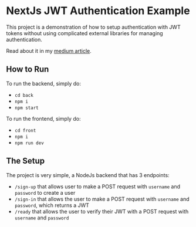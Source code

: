 # NextJs JWT Authentication Example

This project is a demonstration of how to setup authentication with JWT tokens without using complicated external libraries for managing authentication.

Read about it in my [medium article](https://medium.com/gitconnected/simple-jwt-authentication-with-ssr-and-csr-in-nextjs-5311b680a35a).

## How to Run

To run the backend, simply do:

- `cd back`
- `npm i`
- `npm start`

To run the frontend, simply do:

- `cd front`
- `npm i`
- `npm run dev`

## The Setup

The project is very simple, a NodeJs backend that has 3 endpoints:

- `/sign-up` that allows user to make a POST request with `username` and `password` to create a user
- `/sign-in` that allows the user to make a POST request with `username` and `password`, which returns a JWT
- `/ready` that allows the user to verify their JWT with a POST request with `username` and `password`
